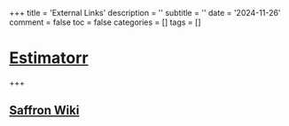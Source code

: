 +++
title = 'External Links'
description = ''
subtitle = ''
date = '2024-11-26'
comment = false
toc = false
categories = []
tags = []

# [Estimatorr]('https://estimatorrr.ivylikethevine.com')
+++


## [Saffron Wiki](https://ivylikethevine.github.io/saffron/#/)
